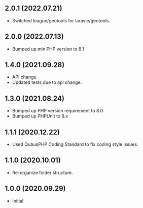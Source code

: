 ## 2.0.1 (2022.07.21)
- Switched league/geotools for laravie/geotools.

## 2.0.0 (2022.07.13)
- Bumped up min PHP version to 8.1

## 1.4.0 (2021.09.28)
- API change.
- Updated tests due to api change.

## 1.3.0 (2021.08.24)
- Bumped up PHP version requirement to 8.0
- Bumped up PHPUnit to 9.x

## 1.1.1 (2020.12.22)
- Used QubusPHP Coding Standard to fix coding style issues.

## 1.1.0 (2020.10.01)
- Re-organize folder structure.

## 1.0.0 (2020.09.29)
- Initial